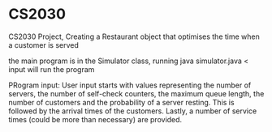 # CS2030
CS2030 Project, Creating a Restaurant object that optimises the time when a customer is served

the main program is in the Simulator class, 
running java simulator.java < input will run the program

PRogram input:
User input starts with values representing the number of servers, 
the number of self-check counters, 
the maximum queue length, 
the number of customers and the probability of a server resting. 
This is followed by the arrival times of the customers. 
Lastly, a number of service times (could be more than necessary) are provided.

